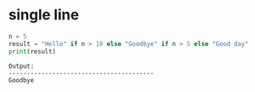 # single line

```python
n = 5
result = "Hello" if n > 10 else "Goodbye" if n > 5 else "Good day"
print(result)
```

```
Output:
----------------------------------------
Goodbye
```
